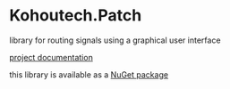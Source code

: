 # Kohoutech.Patch

library for routing signals using a graphical user interface

<a href="https://kohoutech.github.io/Kohoutech.Patch/">project documentation</a><br/>

this library is available as a <a href="https://www.nuget.org/packages/Kohoutech.Patch/">NuGet package</a><br/>
